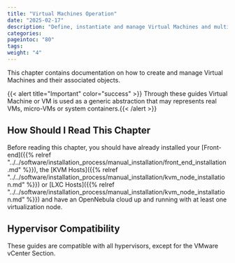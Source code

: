 ```yaml
---
title: "Virtual Machines Operation"
date: "2025-02-17"
description: "Define, instantiate and manage Virtual Machines and multi-VM workflows"
categories:
pageintoc: "80"
tags:
weight: "4"
---
```


<a id="virtual-machines-operation"></a>

<!--# Virtual Machines Operation -->

<a id="vm-management-overview"></a>

<!--# Overview -->

This chapter contains documentation on how to create and manage Virtual Machines and their associated objects.

{{< alert title="Important" color="success" >}}
Through these guides Virtual Machine or VM is used as a generic abstraction that may represents real VMs, micro-VMs or system containers.{{< /alert >}} 

## How Should I Read This Chapter

Before reading this chapter, you should have already installed your [Front-end]({{% relref "../../software/installation_process/manual_installation/front_end_installation.md" %}}), the [KVM Hosts]({{% relref "../../software/installation_process/manual_installation/kvm_node_installation.md" %}}) or [LXC Hosts]({{% relref "../../software/installation_process/manual_installation/kvm_node_installation.md" %}}) and have an OpenNebula cloud up and running with at least one virtualization node.

## Hypervisor Compatibility

These guides are compatible with all hypervisors, except for the VMware vCenter Section.
